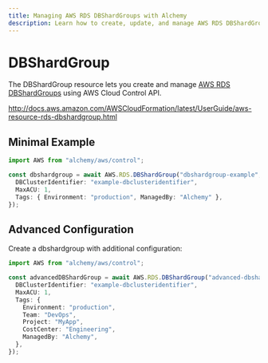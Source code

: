 ```yaml
---
title: Managing AWS RDS DBShardGroups with Alchemy
description: Learn how to create, update, and manage AWS RDS DBShardGroups using Alchemy Cloud Control.
---
```


# DBShardGroup

The DBShardGroup resource lets you create and manage [AWS RDS DBShardGroups](https://docs.aws.amazon.com/rds/latest/userguide/) using AWS Cloud Control API.

http://docs.aws.amazon.com/AWSCloudFormation/latest/UserGuide/aws-resource-rds-dbshardgroup.html

## Minimal Example

```ts
import AWS from "alchemy/aws/control";

const dbshardgroup = await AWS.RDS.DBShardGroup("dbshardgroup-example", {
  DBClusterIdentifier: "example-dbclusteridentifier",
  MaxACU: 1,
  Tags: { Environment: "production", ManagedBy: "Alchemy" },
});
```

## Advanced Configuration

Create a dbshardgroup with additional configuration:

```ts
import AWS from "alchemy/aws/control";

const advancedDBShardGroup = await AWS.RDS.DBShardGroup("advanced-dbshardgroup", {
  DBClusterIdentifier: "example-dbclusteridentifier",
  MaxACU: 1,
  Tags: {
    Environment: "production",
    Team: "DevOps",
    Project: "MyApp",
    CostCenter: "Engineering",
    ManagedBy: "Alchemy",
  },
});
```

